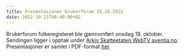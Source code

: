 ```yaml
---
title: Presentasjoner brukerforum 19.10.2022
date: 2022-10-21T08:40:00+02
---
```

Brukerforum folkeregisteret ble gjennomført onsdag 19. oktober.<br/>
Sendingen ligger i opptak under [Arkiv Skatteetaten WebTV aventia.no](https://skatteetat.aventia.no/archive/38).<br>
Presentasjoner er samlet i PDF-format [her](https://skatteetaten.github.io/folkeregisteret-api-dokumentasjon/dokumenter/20221019_brukerforum_presentasjoner.pdf)
